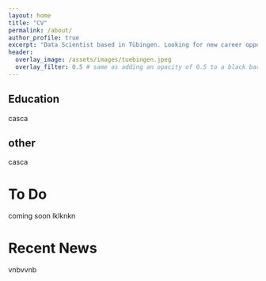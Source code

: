 ```yaml
---
layout: home
title: "CV"
permalink: /about/
author_profile: true
excerpt: "Data Scientist based in Tübingen. Looking for new career opportunities."
header:
  overlay_image: /assets/images/tuebingen.jpeg
  overlay_filter: 0.5 # same as adding an opacity of 0.5 to a black background
---
```


## Education
casca

## other
casca


# To Do
coming soon
lklknkn

# Recent News
vnbvvnb
